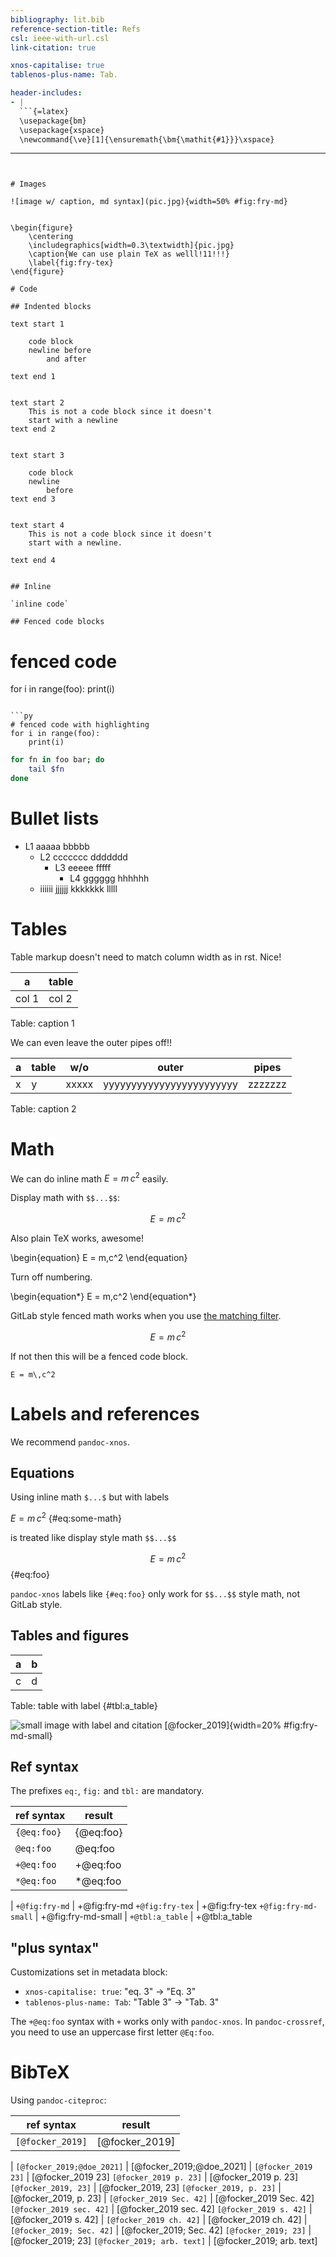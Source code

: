 ```yaml
---
bibliography: lit.bib
reference-section-title: Refs
csl: ieee-with-url.csl
link-citation: true

xnos-capitalise: true
tablenos-plus-name: Tab.

header-includes:
- |
  ```{=latex}
  \usepackage{bm}
  \usepackage{xspace}
  \newcommand{\ve}[1]{\ensuremath{\bm{\mathit{#1}}}\xspace}
  ```
---
```


# Images

![image w/ caption, md syntax](pic.jpg){width=50% #fig:fry-md}


\begin{figure}
    \centering
    \includegraphics[width=0.3\textwidth]{pic.jpg}
    \caption{We can use plain TeX as welll!11!!!}
    \label{fig:fry-tex}
\end{figure}

# Code

## Indented blocks

text start 1

    code block
    newline before
        and after

text end 1


text start 2
    This is not a code block since it doesn't
    start with a newline
text end 2


text start 3

    code block
    newline
        before
text end 3


text start 4
    This is not a code block since it doesn't
    start with a newline.

text end 4


## Inline

`inline code`

## Fenced code blocks

```
# fenced code
for i in range(foo):
    print(i)
```

```py
# fenced code with highlighting
for i in range(foo):
    print(i)
```

```sh
for fn in foo bar; do
    tail $fn
done
```

# Bullet lists

* L1
  aaaaa
  bbbbb
    * L2
      ccccccc
      ddddddd
        * L3
          eeeee
          fffff
            * L4
              gggggg
              hhhhhh
    * iiiiii
      jjjjjj
      kkkkkkk
      lllll

# Tables

Table markup doesn't need to match column width as in rst. Nice!

| a | table |
|-|-|
|col 1| col 2    |

Table: caption 1


We can even leave the outer pipes off!!

a | table | w/o | outer | pipes
-|-|-|-|-
x | y | xxxxx | yyyyyyyyyyyyyyyyyyyyyyyy | zzzzzzz

Table: caption 2

# Math

We can do inline math $E = m\,c^2$ easily.

Display math with `$$...$$`:

$$E = m\,c^2$$

Also plain TeX works, awesome!

\begin{equation}
    E = m\,c^2
\end{equation}

Turn off numbering.

\begin{equation*}
    E = m\,c^2
\end{equation*}

GitLab style fenced math works when you use [the matching
filter](https://github.com/jgm/pandocfilters/blob/master/examples/gitlab_markdown.py).

```math
E = m\,c^2
```

If not then this will be a fenced code block.

```
E = m\,c^2
```

# Labels and references

We recommend `pandoc-xnos`.


## Equations

Using inline math `$...$` but with labels

$E = m\,c^2$ {#eq:some-math}

is treated like display style math `$$...$$`

$$E = m\,c^2$$ {#eq:foo}

`pandoc-xnos` labels like `{#eq:foo}` only work for `$$...$$` style math, not GitLab
style.


## Tables and figures

a|b
-|-
c|d

Table: table with label {#tbl:a_table}

![small image with label and citation [@focker_2019]](pic.jpg){width=20% #fig:fry-md-small}


## Ref syntax

The prefixes `eq:`, `fig:` and `tbl:` are mandatory.

ref syntax | result
-|-
`{@eq:foo}`             | {@eq:foo}
`@eq:foo`               | @eq:foo
`+@eq:foo`              | +@eq:foo
`*@eq:foo`              | *@eq:foo
|
`+@fig:fry-md`          | +@fig:fry-md
`+@fig:fry-tex`         | +@fig:fry-tex
`+@fig:fry-md-small`    | +@fig:fry-md-small
|
`+@tbl:a_table`         | +@tbl:a_table


## "plus syntax"

Customizations set in metadata block:

* `xnos-capitalise: true`: "eq. 3" -> "Eq. 3"
* `tablenos-plus-name: Tab`: "Table 3" -> "Tab. 3"

The `+@eq:foo` syntax with `+` works only with `pandoc-xnos`. In
`pandoc-crossref`, you need to use an uppercase first letter `@Eq:foo`.


# BibTeX

Using `pandoc-citeproc`:

ref syntax | result
-|-
`[@focker_2019]`            | [@focker_2019]
|
`[@focker_2019;@doe_2021]`  | [@focker_2019;@doe_2021]
|
`[@focker_2019 23]`         | [@focker_2019 23]
`[@focker_2019 p. 23]`      | [@focker_2019 p. 23]
`[@focker_2019, 23]`        | [@focker_2019, 23]
`[@focker_2019, p. 23]`     | [@focker_2019, p. 23]
|
`[@focker_2019 Sec. 42]`    | [@focker_2019 Sec. 42]
`[@focker_2019 sec. 42]`    | [@focker_2019 sec. 42]
`[@focker_2019 s. 42]`      | [@focker_2019 s. 42]
|
`[@focker_2019 ch. 42]`     | [@focker_2019 ch. 42]
|
`[@focker_2019; Sec. 42]`   | [@focker_2019; Sec. 42]
`[@focker_2019; 23]`        | [@focker_2019; 23]
`[@focker_2019; arb. text]` | [@focker_2019; arb. text]
